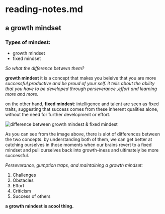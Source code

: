 # reading-notes.md
## a growth mindset 
### Types of mindest:

 * growth mindset
 * fixed mindset
  
  *So what the difference betwwn them?*

**growth mindest**
it is a concept that makes you beleive that you are more *successful,productive and be proud of your self. it tells about the ability that you have to be developed through perseverance ,effort and learning more and more*.

 on the other hand, **fixed mindest**: intelligence and talent are seen as fixed traits, suggesting that success comes from these inherent qualities alone, without the need for further development or effort.

![difference between growth mindest & fixed mindest](https://i2.wp.com/atlassianblog.wpengine.com/wp-content/uploads/NewGrowthMindset2.png?resize=800%2C1000&ssl=1)

As you can see from the image above, there is alot of differences between the two concepts. by understanding both of them, we can get better at catching ourselves in those moments when our brains revert to a fixed mindset and pull ourselves back into growth-iness and ultimately be more successful.

*Perseverance, gumption traps, and maintaining a growth mindset:*
 1. Challenges
 2.  Obstacles
 3.  Effort
 4.  Criticism
 5.  Success of others

**a growth mindest is acool thing.**
